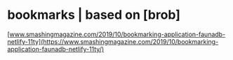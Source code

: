 # bookmarks | based on [brob]

[www.smashingmagazine.com/2019/10/bookmarking-application-faunadb-netlify-11ty](https://www.smashingmagazine.com/2019/10/bookmarking-application-faunadb-netlify-11ty/)

